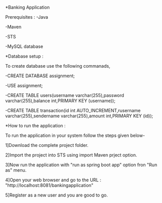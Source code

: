 *Banking Application

Prerequisites :
-Java

-Maven

-STS

-MySQL database


*Database setup :

To create database use the following commanads,
  
-CREATE DATABASE assignment;

-USE assignment;

-CREATE TABLE users(username varchar(255),password varchar(255),balance int,PRIMARY KEY (username));

-CREATE TABLE transaction(id int AUTO_INCREMENT,rusername varchar(255),sendername varchar(255),amount int,PRIMARY KEY (id));


*How to run the application :
	
  To run the application in your system follow the steps given below-

1]Download the complete project folder.

2]Import the project into STS using import Maven prject option.

3]Now run the application with "run as spring boot app" option fron "Run as" menu.

4]Open your web browser and go to the URL : "http://localhost:8081/bankingapplication"

5]Register as a new user and you are good to go.
